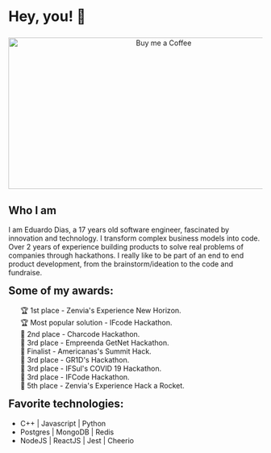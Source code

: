 <h1> Hey, you! 👋 </h1>

<div align="center" style="margin-top: 25px; margin-bottom: 25px">
  <img align="center" alt="Buy me a Coffee" width="600px" height="300px" src="https://camo.githubusercontent.com/992babdffd8c74a1502de375fbdf7e4d54773242/68747470733a2f2f6d656469612e67697068792e636f6d2f6d656469612f53576f536b4e36447854737a71494b4571762f67697068792e676966"/>
</div>

<p>

<h2>Who I am</h2>

<p>
I am Eduardo Dias, a 17 years old software engineer, fascinated by innovation and technology.
I transform complex business models into code. Over 2 years of experience building products to solve real problems of companies through hackathons. I really like to be part of an end to end product development, from the brainstorm/ideation to the code and fundraise.
</p>

<h2 style="margin-top: 15px;">Some of my awards:</h2>
<ul style="list-style-type: none;">

  <li>🏆 1st place - Zenvia's Experience New Horizon.</li>
  <li>🏆 Most popular solution - IFcode Hackathon.</li>
  <li>🏅 2nd place - Charcode Hackathon.</li>
  <li>🏅 3rd place - Empreenda GetNet Hackathon.</li>
  <li>🏅 Finalist - Americanas's Summit Hack.</li>
  <li>🏅 3rd place - GR1D's Hackathon.</li>
  <li>🏅 3rd place - IFSul's COVID 19 Hackathon.</li>
  <li>🏅 3rd place - IFCode Hackathon.</li>
  <li>🏅 5th place - Zenvia's Experience Hack a Rocket.</li>

</ul>

<h2 style="margin-top: 15px;"> Favorite technologies:</h2>

<ul>

  <li>C++ | Javascript | Python</li>
  <li>Postgres | MongoDB | Redis</li>
  <li>NodeJS | ReactJS | Jest | Cheerio</li>


</ul>
